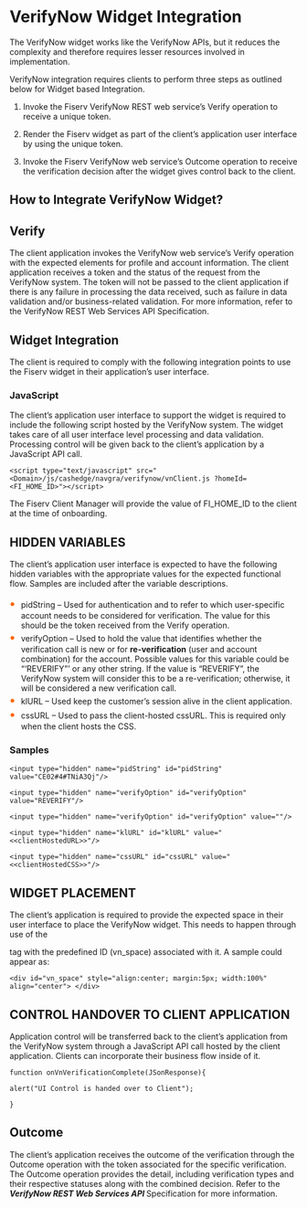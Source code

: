# VerifyNow Widget Integration

The VerifyNow widget works like the VerifyNow APIs, but it reduces the complexity and therefore requires lesser resources involved in implementation. 

VerifyNow integration requires clients to perform three steps as outlined below for Widget based Integration.

1.	Invoke the Fiserv VerifyNow REST web service’s Verify operation to receive a unique token.

2.	Render the Fiserv widget as part of the client’s application user interface by using the unique token.

3.	Invoke the Fiserv VerifyNow web service’s Outcome operation to receive the verification decision after the widget gives control back to the client.


## How to Integrate VerifyNow Widget?

## Verify
The client application invokes the VerifyNow web service’s Verify operation with the expected elements for profile and account information. The client application receives a token and the status of the request from the VerifyNow system. The token will not be passed to the client application if there is any failure in processing the data received, such as failure in data validation and/or business-related validation. For more information, refer to the VerifyNow REST Web Services API Specification.

## Widget Integration
The client is required to comply with the following integration points to use the Fiserv widget in their application’s user interface.

### JavaScript

The client’s application user interface to support the widget is required to include the following script hosted by the VerifyNow system. The widget takes care of all user interface level processing and data validation. Processing control will be given back to the client’s application by a JavaScript API call.

```
<script type="text/javascript" src="<Domain>/js/cashedge/navgra/verifynow/vnClient.js ?homeId=<FI_HOME_ID>"></script>
```

The Fiserv Client Manager will provide the value of FI_HOME_ID to the client at the time of onboarding.

## HIDDEN VARIABLES

The client’s application user interface is expected to have the following hidden variables with the appropriate values for the expected functional flow. Samples are included after the variable descriptions.
<div class="card-body">
<ul>
<li>pidString – Used for authentication and to refer to which user-specific account needs to be considered for verification. The value for this should be the token received from the Verify operation.</li>
<li>verifyOption – Used to hold the value that identifies whether the verification call is new or for <b>re-verification</b> (user and account combination) for the account. Possible values for this variable could be “‘REVERIFY”’ or any other string. If the value is “REVERIFY”, the VerifyNow system will consider this to be a re-verification; otherwise, it will be considered a new verification call.</li>
<li>klURL – Used keep the customer’s session alive in the client application.</li>
<li>cssURL – Used to pass the client-hosted cssURL. This is required only when the client hosts the CSS.</li>
</ul>
</div>

### Samples
```
<input type="hidden" name="pidString" id="pidString" value="CE02#4#TNiA3Qj"/>

<input type="hidden" name="verifyOption" id="verifyOption" value="REVERIFY"/>

<input type="hidden" name="verifyOption" id="verifyOption" value=""/>

<input type="hidden" name="klURL" id="klURL" value="<<clientHostedURL>>"/> 

<input type="hidden" name="cssURL" id="cssURL" value="<<clientHostedCSS>>"/>

```

## WIDGET PLACEMENT

The client’s application is required to provide the expected space in their user interface to place the VerifyNow widget. This needs to happen through use of the <div> tag with the predefined ID (vn_space) associated with it. A sample could appear as:

```
<div id="vn_space" style="align:center; margin:5px; width:100%" align="center"> </div>
```

## CONTROL HANDOVER TO CLIENT APPLICATION

Application control will be transferred back to the client’s application from the VerifyNow system through a JavaScript API call hosted by the client application. Clients can incorporate their business flow inside of it. 
```
function onVnVerificationComplete(JSonResponse){

alert("UI Control is handed over to Client");

}
```
## Outcome

The client’s application receives the outcome of the verification through the Outcome operation with the token associated for the specific verification. The Outcome operation provides the detail, including verification types and their respective statuses along with the combined decision. Refer to the <i><b>VerifyNow REST Web Services API </b></i>Specification for more information.




<style>
    .card-body ul {
        list-style: none;
        padding-left: 20px;
    }
    .card-body ul li::before {
        content: "\2022";
        font-size: 1.5em;
        color: #f60;
        display: inline-block;
        width: 1em;
        margin-left: -1em;
    }
</style>


